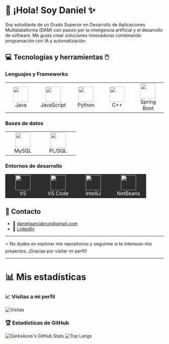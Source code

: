 # 👋 ¡Hola! Soy Daniel ✨

Soy estudiante de un Grado Superior en Desarrollo de Aplicaciones Multiplataforma (DAM) con pasión por la inteligencia artificial y el desarrollo de software. Me gusta crear soluciones innovadoras combinando programación con IA y automatización.

## 💻 Tecnologías y herramientas 🖱️

### Lenguajes y Frameworks
<div align="center">
  <table>
    <tr>
      <td align="center" width="96">
        <img src="https://cdn.jsdelivr.net/gh/devicons/devicon/icons/java/java-original-wordmark.svg" width="48" height="48"/>
        <br>Java
      </td>
      <td align="center" width="96">
        <img src="https://cdn.jsdelivr.net/gh/devicons/devicon/icons/javascript/javascript-original.svg" width="48" height="48"/>
        <br>JavaScript
      </td>
      <td align="center" width="96">
        <img src="https://cdn.jsdelivr.net/gh/devicons/devicon/icons/python/python-original.svg" width="48" height="48"/>
        <br>Python
      </td>
      <td align="center" width="96">
        <img src="https://cdn.jsdelivr.net/gh/devicons/devicon/icons/cplusplus/cplusplus-original.svg" width="48" height="48"/>
        <br>C++
      </td>
      <td align="center" width="96">
        <img src="https://cdn.jsdelivr.net/gh/devicons/devicon/icons/spring/spring-original.svg" width="48" height="48"/>
        <br>Spring Boot
      </td>
    </tr>
  </table>
</div>

### Bases de datos
<div align="center">
  <table>
    <tr>
      <td align="center" width="96">
        <img src="https://cdn.jsdelivr.net/gh/devicons/devicon/icons/mysql/mysql-original-wordmark.svg" width="48" height="48"/>
        <br>MySQL
      </td>
      <td align="center" width="96">
        <img src="https://cdn.jsdelivr.net/gh/devicons/devicon/icons/oracle/oracle-original.svg" width="48" height="48"/>
        <br>PL/SQL
      </td>
    </tr>
  </table>
</div>

### Entornos de desarrollo
<div align="center">
  <table>
    <tr>
      <td align="center" width="96" style="background-color:#2d2d2d;">
        <img src="https://visualstudio.microsoft.com/wp-content/uploads/2021/10/Product-Icon.svg" width="48" height="48"/>
        <br><span style="color:white">VS</span>
      </td>
      <td align="center" width="96" style="background-color:#2d2d2d;">
        <img src="https://upload.wikimedia.org/wikipedia/commons/9/9a/Visual_Studio_Code_1.35_icon.svg" width="48" height="48"/>
        <br><span style="color:white">VS Code</span>
      </td>
      <td align="center" width="96" style="background-color:#2d2d2d;">
        <img src="https://upload.wikimedia.org/wikipedia/commons/9/9c/IntelliJ_IDEA_Icon.svg" width="48" height="48"/>
        <br><span style="color:white">IntelliJ</span>
      </td>
      <td align="center" width="96" style="background-color:#2d2d2d;">
        <img src="https://upload.wikimedia.org/wikipedia/commons/thumb/9/98/Apache_NetBeans_Logo.svg/1200px-Apache_NetBeans_Logo.svg.png" width="48" height="48"/>
        <br><span style="color:white">NetBeans</span>
      </td>
    </tr>
  </table>
</div>

## 📢 Contacto
- 📧 danielgarciabrun@gmail.com
- 💼 [LinkedIn](https://www.linkedin.com/in/daniel-garcia-brun-98a54b274)

---

⭐ No dudes en explorar mis repositorios y seguirme si te interesan mis proyectos. ¡Gracias por visitar mi perfil!

---

# 📊 Mis estadísticas
### 📈 Visitas a mi perfil
![Visitas](https://komarev.com/ghpvc/?username=DarksAces&label=Visitas&color=blue&style=flat)
### 🏆 Estadísticas de GitHub
![DarksAces's GitHub Stats](https://github-readme-stats.vercel.app/api?username=DarksAces&show_icons=true&theme=tokyonight)
![Top Langs](https://github-readme-stats.vercel.app/api/top-langs/?username=DarksAces&layout=compact&theme=tokyonight&langs_count=10)
